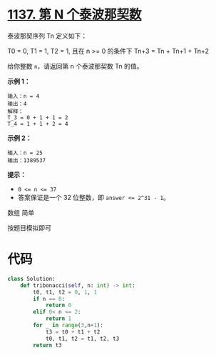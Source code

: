 <!--
 * @Description: 
 * @Autor: Au3C2
 * @Date: 2021-08-09 14:48:58
 * @LastEditors: Au3C2
 * @LastEditTime: 2021-08-09 14:48:59
-->
# [1137. 第 N 个泰波那契数](https://leetcode-cn.com/problems/n-th-tribonacci-number/)

泰波那契序列 Tn 定义如下： 

T0 = 0, T1 = 1, T2 = 1, 且在 n >= 0 的条件下 Tn+3 = Tn + Tn+1 + Tn+2

给你整数 `n`，请返回第 n 个泰波那契数 Tn 的值。

 

**示例 1：**

```
输入：n = 4
输出：4
解释：
T_3 = 0 + 1 + 1 = 2
T_4 = 1 + 1 + 2 = 4
```

**示例 2：**

```
输入：n = 25
输出：1389537
```

 

**提示：**

-   `0 <= n <= 37`
-   答案保证是一个 32 位整数，即 `answer <= 2^31 - 1`。

数组 简单

按题目模拟即可

# 代码

```python
class Solution:
    def tribonacci(self, n: int) -> int:
        t0, t1, t2 = 0, 1, 1
        if n == 0:
            return 0
        elif 0< n <= 2:
            return 1
        for _ in range(3,n+1):
            t3 = t0 + t1 + t2
            t0, t1, t2 = t1, t2, t3
        return t3
```

